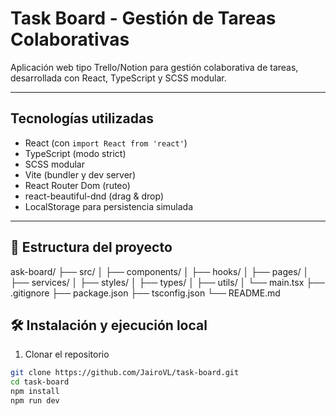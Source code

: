 # Task Board - Gestión de Tareas Colaborativas

Aplicación web tipo Trello/Notion para gestión colaborativa de tareas, desarrollada con React, TypeScript y SCSS modular.

---

##  Tecnologías utilizadas

- React (con `import React from 'react'`)
- TypeScript (modo strict)
- SCSS modular
- Vite (bundler y dev server)
- React Router Dom (ruteo)
- react-beautiful-dnd (drag & drop)
- LocalStorage para persistencia simulada

---

## 📁 Estructura del proyecto

ask-board/
├── src/
│ ├── components/
│ ├── hooks/
│ ├── pages/
│ ├── services/
│ ├── styles/
│ ├── types/
│ ├── utils/
│ └── main.tsx
├── .gitignore
├── package.json
├── tsconfig.json
└── README.md

## 🛠️ Instalación y ejecución local

1. Clonar el repositorio

```bash
git clone https://github.com/JairoVL/task-board.git
cd task-board
npm install
npm run dev 
